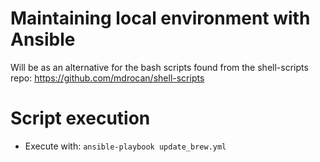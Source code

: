 # Maintaining local environment with Ansible
Will be as an alternative for the bash scripts found from the shell-scripts repo: https://github.com/mdrocan/shell-scripts

# Script execution
- Execute with: `ansible-playbook update_brew.yml`
